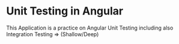 # Unit Testing in Angular
This Application is a practice on Angular Unit Testing including also Integration Testing => (Shallow/Deep)
